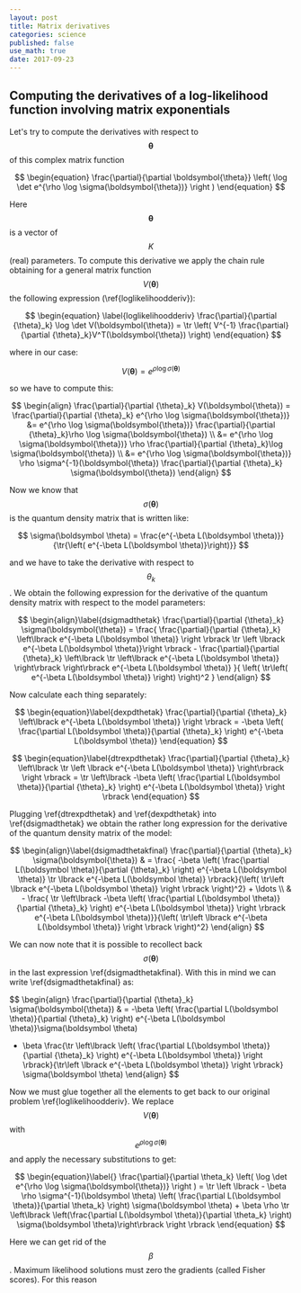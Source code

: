 ```yaml
---
layout: post
title: Matrix derivatives
categories: science
published: false
use_math: true
date: 2017-09-23
---
```


## Computing the derivatives of a log-likelihood function involving matrix exponentials

Let's try to compute the derivatives with respect to $$\boldsymbol{\theta}$$ of this complex matrix function

$$
\begin{equation}
\frac{\partial}{\partial \boldsymbol{\theta}} \left( \log \det e^{\rho \log \sigma(\boldsymbol{\theta})} \right )
\end{equation}
$$

Here $$\boldsymbol \theta$$ is a vector of $$K$$ (real) parameters. To compute this derivative we apply the chain rule obtaining for a general matrix function $$V(\boldsymbol \theta)$$ the following expression (\ref{loglikelihoodderiv}):

$$
\begin{equation}
\label{loglikelihoodderiv}
\frac{\partial}{\partial {\theta}_k} \log \det V(\boldsymbol{\theta}) = \tr \left( V^{-1} \frac{\partial}{\partial {\theta}_k}V^T(\boldsymbol{\theta}) \right)
\end{equation}
$$

where in our case:

$$
V(\boldsymbol{\theta}) =  e^{\rho \log \sigma(\boldsymbol{\theta})}
$$

so we have to compute this:

$$
\begin{align}
\frac{\partial}{\partial {\theta}_k} V(\boldsymbol{\theta}) =  \frac{\partial}{\partial {\theta}_k} e^{\rho \log \sigma(\boldsymbol{\theta})} &= 
e^{\rho \log \sigma(\boldsymbol{\theta})} \frac{\partial}{\partial {\theta}_k}\rho \log \sigma(\boldsymbol{\theta}) \\ &= 
e^{\rho \log \sigma(\boldsymbol{\theta})} \rho \frac{\partial}{\partial {\theta}_k}\log \sigma(\boldsymbol{\theta}) \\ &= 
e^{\rho \log \sigma(\boldsymbol{\theta})} \rho \sigma^{-1}(\boldsymbol{\theta}) \frac{\partial}{\partial {\theta}_k} \sigma(\boldsymbol{\theta})
\end{align}
$$


Now we know that $$\sigma(\boldsymbol \theta)$$ is the quantum density matrix that is written like:

$$
\sigma(\boldsymbol \theta) = \frac{e^{-\beta L(\boldsymbol \theta)}}{\tr{\left( e^{-\beta L(\boldsymbol \theta)}\right)}}
$$

and we have to take the derivative with respect to $$\theta_k$$. We obtain the following expression for the derivative of the quantum density matrix with respect to the model parameters:

$$
\begin{align}\label{dsigmadthetak}
\frac{\partial}{\partial {\theta}_k} \sigma(\boldsymbol{\theta}) = \frac{ \frac{\partial}{\partial {\theta}_k} \left\lbrack e^{-\beta L(\boldsymbol \theta)} \right \rbrack \tr \left \lbrack e^{-\beta L(\boldsymbol \theta)}\right \rbrack - \frac{\partial}{\partial {\theta}_k} \left\lbrack \tr \left\lbrack e^{-\beta L(\boldsymbol \theta)} \right\rbrack \right\rbrack e^{-\beta L(\boldsymbol \theta)}
}{ \left( \tr\left( e^{-\beta L(\boldsymbol \theta)} \right) \right)^2 }
\end{align}
$$

Now calculate each thing separately:

$$
\begin{equation}\label{dexpdthetak}
\frac{\partial}{\partial {\theta}_k} \left\lbrack e^{-\beta L(\boldsymbol \theta)} \right \rbrack = -\beta \left( \frac{\partial L(\boldsymbol \theta)}{\partial {\theta}_k} \right) e^{-\beta L(\boldsymbol \theta)}
\end{equation}
$$

$$
\begin{equation}\label{dtrexpdthetak}
\frac{\partial}{\partial {\theta}_k} \left\lbrack \tr \left \lbrack e^{-\beta L(\boldsymbol \theta)} \right\rbrack \right \rbrack = \tr \left\lbrack -\beta \left( \frac{\partial L(\boldsymbol \theta)}{\partial {\theta}_k} \right) e^{-\beta L(\boldsymbol \theta)} \right \rbrack
\end{equation}
$$

Plugging \ref{dtrexpdthetak} and \ref{dexpdthetak} into \ref{dsigmadthetak} we obtain the rather long expression for the derivative of the quantum density matrix of the model:

$$
\begin{align}\label{dsigmadthetakfinal}
\frac{\partial}{\partial {\theta}_k} \sigma(\boldsymbol{\theta}) & =
\frac{ -\beta \left( \frac{\partial L(\boldsymbol \theta)}{\partial {\theta}_k} \right) e^{-\beta L(\boldsymbol \theta)} \tr \lbrack e^{-\beta L(\boldsymbol \theta)} \rbrack}{\left( \tr\left  \lbrack e^{-\beta L(\boldsymbol \theta)} \right \rbrack \right)^2} + \ldots \\ & - \frac{ \tr \left\lbrack -\beta \left( \frac{\partial L(\boldsymbol \theta)}{\partial {\theta}_k} \right) e^{-\beta L(\boldsymbol \theta)} \right \rbrack e^{-\beta L(\boldsymbol \theta)}}{\left( \tr\left  \lbrack e^{-\beta L(\boldsymbol \theta)} \right \rbrack  \right)^2}
\end{align}
$$

We can now note that it is possible to recollect back $$\sigma(\boldsymbol \theta)$$ in the last expression \ref{dsigmadthetakfinal}. With this in mind we can write \ref{dsigmadthetakfinal} as:

$$
\begin{align}
\frac{\partial}{\partial {\theta}_k} \sigma(\boldsymbol{\theta}) & = -\beta \left( \frac{\partial L(\boldsymbol \theta)}{\partial {\theta}_k} \right) e^{-\beta L(\boldsymbol \theta)}\sigma(\boldsymbol \theta) 
+ \beta \frac{\tr \left\lbrack \left( \frac{\partial L(\boldsymbol \theta)}{\partial {\theta}_k} \right) e^{-\beta L(\boldsymbol \theta)} \right \rbrack}{\tr\left  \lbrack e^{-\beta L(\boldsymbol \theta)} \right \rbrack} \sigma(\boldsymbol \theta)
\end{align} 
$$

Now we must glue together all the elements to get back to our original problem \ref{loglikelihoodderiv}.
We replace $$V(\boldsymbol \theta)$$ with $$e^{\rho \log \sigma(\boldsymbol \theta)}$$ and apply the necessary substitutions to get:

<!-- $$
\begin{equation}
\tr \left \lbrack  e^{-\rho \log \sigma(\boldsymbol\theta)} e^{\rho \log \sigma(\boldsymbol \theta)} \rho \sigma^{-1}(\boldsymbol \theta) \frac{ -\beta \left( \frac{\partial L(\boldsymbol \theta)}{\partial {\theta}_k} \right) e^{-\beta L(\boldsymbol \theta)} \tr \lbrack e^{-\beta L(\boldsymbol \theta)} \rbrack - \tr \left\lbrack -\beta \left( \frac{\partial L(\boldsymbol \theta)}{\partial {\theta}_k} \right) e^{-\beta L(\boldsymbol \theta)} \right \rbrack e^{-\beta L(\boldsymbol \theta)}}{\left( \tr\left  \lbrack e^{-\beta L(\boldsymbol \theta)} \right \rbrack \right)^2} \right \rbrack
\end{equation}
$$
 -->

$$
\begin{equation}\label{}
\frac{\partial}{\partial \theta_k}  \left( \log \det e^{\rho \log \sigma(\boldsymbol{\theta})} \right ) = \tr \left \lbrack - \beta \rho \sigma^{-1}(\boldsymbol \theta) \left( \frac{\partial L(\boldsymbol \theta)}{\partial \theta_k} \right) \sigma(\boldsymbol \theta) + \beta \rho \tr \left\lbrack \left(\frac{\partial L(\boldsymbol \theta)}{\partial \theta_k}  \right) \sigma(\boldsymbol \theta)\right\rbrack \right \rbrack
\end{equation}
$$

Here we can get rid of the $$\beta$$. Maximum likelihood solutions must zero the gradients (called Fisher scores). For this reason  

